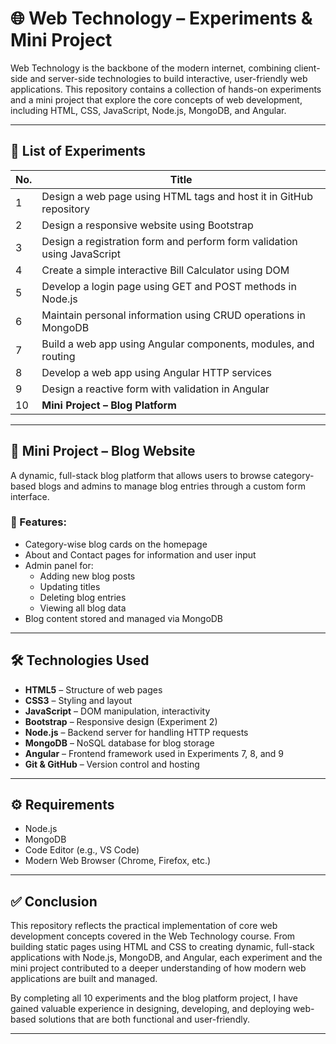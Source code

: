 # 🌐 Web Technology – Experiments & Mini Project

Web Technology is the backbone of the modern internet, combining client-side and server-side technologies to build interactive, user-friendly web applications. 
This repository contains a collection of hands-on experiments and a mini project that explore the core concepts of web development, including HTML, CSS, JavaScript, Node.js, MongoDB, and Angular.

---

## 🔬 List of Experiments

| No. | Title |
|-----|-------|
| 1 | Design a web page using HTML tags and host it in GitHub repository |
| 2 | Design a responsive website using Bootstrap |
| 3 | Design a registration form and perform form validation using JavaScript |
| 4 | Create a simple interactive Bill Calculator using DOM |
| 5 | Develop a login page using GET and POST methods in Node.js |
| 6 | Maintain personal information using CRUD operations in MongoDB |
| 7 | Build a web app using Angular components, modules, and routing |
| 8 | Develop a web app using Angular HTTP services |
| 9 | Design a reactive form with validation in Angular |
| 10 | **Mini Project – Blog Platform** |

---

## 🚀 Mini Project – Blog Website

A dynamic, full-stack blog platform that allows users to browse category-based blogs and admins to manage blog entries through a custom form interface.

### 🌟 Features:
- Category-wise blog cards on the homepage
- About and Contact pages for information and user input
- Admin panel for:
  - Adding new blog posts
  - Updating titles
  - Deleting blog entries
  - Viewing all blog data
- Blog content stored and managed via MongoDB

---

## 🛠️ Technologies Used

- **HTML5** – Structure of web pages
- **CSS3** – Styling and layout
- **JavaScript** – DOM manipulation, interactivity
- **Bootstrap** – Responsive design (Experiment 2)
- **Node.js** – Backend server for handling HTTP requests
- **MongoDB** – NoSQL database for blog storage
- **Angular** – Frontend framework used in Experiments 7, 8, and 9
- **Git & GitHub** – Version control and hosting

---

## ⚙️ Requirements

- Node.js
- MongoDB
- Code Editor (e.g., VS Code)
- Modern Web Browser (Chrome, Firefox, etc.)

---
## ✅ Conclusion

This repository reflects the practical implementation of core web development concepts covered in the Web Technology course. From building static pages using HTML and CSS to creating dynamic, full-stack applications with Node.js, MongoDB, and Angular, each experiment and the mini project contributed to a deeper understanding of how modern web applications are built and managed.

By completing all 10 experiments and the blog platform project, I have gained valuable experience in designing, developing, and deploying web-based solutions that are both functional and user-friendly.

---
